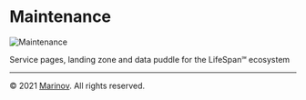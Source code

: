# Maintenance

![Maintenance](https://github.com/Yrkki/cv-generator-life-logo/blob/master/favicon/cv-generator-life-maintenance/favicon/favicon.ico?raw=true)

Service pages, landing zone and data puddle for the LifeSpan℠ ecosystem

---

© 2021 [Marinov](http://marinov.link "Marinov"). All rights reserved.
